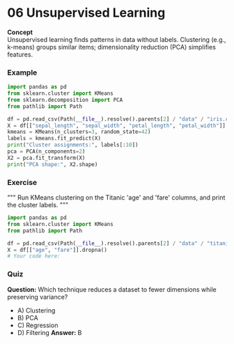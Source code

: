 # 06 Unsupervised Learning

**Concept**  
Unsupervised learning finds patterns in data without labels. Clustering (e.g., k-means) groups similar items; dimensionality reduction (PCA) simplifies features.

### Example
```python
import pandas as pd
from sklearn.cluster import KMeans
from sklearn.decomposition import PCA
from pathlib import Path

df = pd.read_csv(Path(__file__).resolve().parents[2] / "data" / "iris.csv")
X = df[["sepal_length", "sepal_width", "petal_length", "petal_width"]]
kmeans = KMeans(n_clusters=3, random_state=42)
labels = kmeans.fit_predict(X)
print("Cluster assignments:", labels[:10])
pca = PCA(n_components=2)
X2 = pca.fit_transform(X)
print("PCA shape:", X2.shape)
```

### Exercise
"""
Run KMeans clustering on the Titanic 'age' and 'fare' columns, and print the cluster labels.
"""
```python
import pandas as pd
from sklearn.cluster import KMeans
from pathlib import Path

df = pd.read_csv(Path(__file__).resolve().parents[2] / "data" / "titanic.csv")
X = df[["age", "fare"]].dropna()
# Your code here:
```

### Quiz
**Question:** Which technique reduces a dataset to fewer dimensions while preserving variance?
- A) Clustering
- B) PCA
- C) Regression
- D) Filtering
**Answer:** B